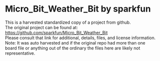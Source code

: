 
# Micro_Bit_Weather_Bit by sparkfun  
This is a harvested standardized copy of a project from github.  
The original project can be found at:  
https://github.com/sparkfun/Micro_Bit_Weather_Bit  
Please consult that link for additional, details, files, and license information.  
Note: It was auto harvested and if the original repo had more than one board file or anything out of the ordinary the files here are likely not representative.  
    